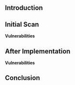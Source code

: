 ## Introduction

## Initial Scan
<b>Vulnerabilities</b>

## After Implementation
<b>Vulnerabilities</b>

## Conclusion
